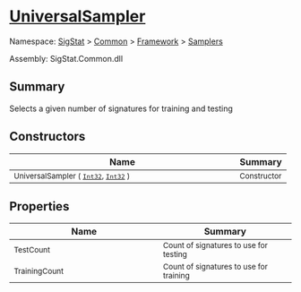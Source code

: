 # [UniversalSampler](./UniversalSampler.md)

Namespace: [SigStat]() > [Common](./../../README.md) > [Framework]() > [Samplers](./README.md)

Assembly: SigStat.Common.dll

## Summary
Selects a given number of signatures for training and testing

## Constructors

| Name | Summary | 
| --- | --- | 
| <sub>UniversalSampler ( [`Int32`](https://docs.microsoft.com/en-us/dotnet/api/System.Int32), [`Int32`](https://docs.microsoft.com/en-us/dotnet/api/System.Int32) )</sub><img width=180>| <sub>Constructor</sub>| <br>


## Properties

| Name | Summary | 
| --- | --- | 
| <sub>TestCount</sub><img width=180>| <sub>Count of signatures to use for testing</sub>| <br>
| <sub>TrainingCount</sub><img width=180>| <sub>Count of signatures to use for training</sub>| <br>


